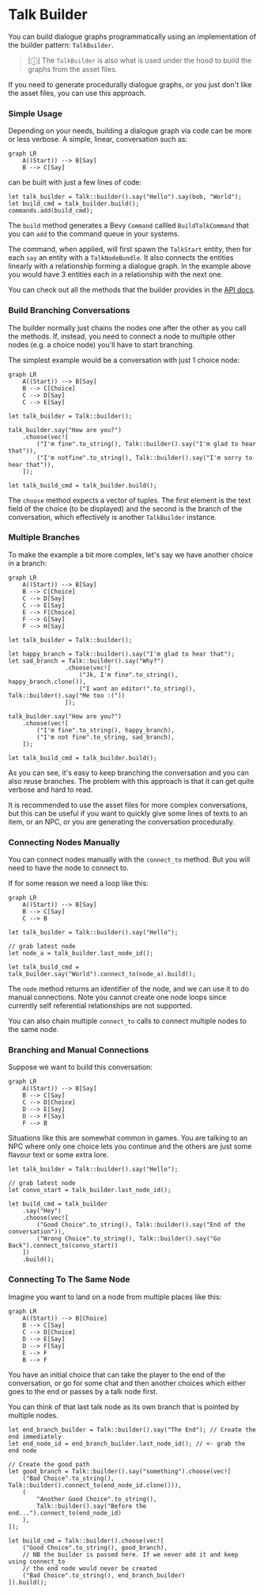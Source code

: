 # Talk Builder

You can build dialogue graphs programmatically using an implementation of the builder pattern: `TalkBuilder`. 

> [&#9432;] 
> The `TalkBuilder` is also what is used under the hood to build the graphs from the asset files.

If you need to generate procedurally dialogue graphs, or you just don't like the asset files, you can use this approach.

### Simple Usage

Depending on your needs, building a dialogue graph via code can be more or less verbose. 
A simple, linear, conversation such as:

```mermaid
graph LR
    A((Start)) --> B[Say]
    B --> C[Say]
```

can be built with just a few lines of code:

```rust,no_run
let talk_builder = Talk::builder().say("Hello").say(bob, "World");
let build_cmd = talk_builder.build();
commands.add(build_cmd);
```

The `build` method generates a Bevy `Command` callled `BuildTalkCommand` that you can `add` to the command queue in your systems.

The command, when applied, will first spawn the `TalkStart` entity, then for each `say` an entity with a `TalkNodeBundle`. It also connects the entities linearly with a relationship forming a dialogue graph. In the example above you would have 3 entities each in a relationship with the next one.

You can check out all the methods that the builder provides in the [API docs](https://docs.rs/bevy_talks/latest/bevy_talks/builder/struct.TalkBuilder.html).

### Build Branching Conversations

The builder normally just chains the nodes one after the other as you call the methods. If, instead, you need to connect a node to multiple other nodes (e.g. a choice node) you'll have to start branching.

The simplest example would be a conversation with just 1 choice node:

```mermaid
graph LR
    A((Start)) --> B[Say]
    B --> C[Choice]
    C --> D[Say]
    C --> E[Say]
```

```rust,no_run
let talk_builder = Talk::builder();

talk_builder.say("How are you?")
    .choose(vec![
        ("I'm fine".to_string(), Talk::builder().say("I'm glad to hear that")), 
        ("I'm notfine".to_string(), Talk::builder().say("I'm sorry to hear that")), 
    ]);

let talk_build_cmd = talk_builder.build();
``` 

The `choose` method expects a vector of tuples. The first element is the text field of the choice (to be displayed) and the second is the branch of the conversation, which effectively is another `TalkBuilder` instance.

### Multiple Branches

To make the example a bit more complex, let's say we have another choice in a branch:

```mermaid
graph LR
    A((Start)) --> B[Say]
    B --> C[Choice]
    C --> D[Say]
    C --> E[Say]
    E --> F[Choice]
    F --> G[Say]
    F --> H[Say]
```

```rust,no_run
let talk_builder = Talk::builder();

let happy_branch = Talk::builder().say("I'm glad to hear that");
let sad_branch = Talk::builder().say("Why?")
                .choose(vec![
                    ("Jk, I'm fine".to_string(), happy_branch.clone()), 
                    ("I want an editor!".to_string(), Talk::builder().say("Me too :("))
                ]);

talk_builder.say("How are you?")
    .choose(vec![
        ("I'm fine".to_string(), happy_branch), 
        ("I'm not fine".to_string, sad_branch),
    ]);

let talk_build_cmd = talk_builder.build();
```

As you can see, it's easy to keep branching the conversation and you can also reuse branches. The problem with this approach is that it can get quite verbose and hard to read. 

It is recommended to use the asset files for more complex conversations, but this can be useful if you want to quickly give some lines of texts to an item, or an NPC, or you are generating the conversation procedurally.


### Connecting Nodes Manually

You can connect nodes manually with the `connect_to` method. But you will need to have the node to connect to. 

If for some reason we need a loop like this:

```mermaid
graph LR
    A((Start)) --> B[Say]
    B --> C[Say]
    C --> B
```

```rust,no_run
let talk_builder = Talk::builder().say("Hello");

// grab latest node
let node_a = talk_builder.last_node_id();

let talk_build_cmd = talk_builder.say("World").connect_to(node_a).build();
```

The `node` method returns an identifier of the node, and we can use it to do manual connections. 
Note you cannot create one node loops since currently self referential relationships are not supported.

You can also chain multiple `connect_to` calls to connect multiple nodes to the same node.

### Branching and Manual Connections

Suppose we want to build this conversation:

```mermaid
graph LR
    A((Start)) --> B[Say]
    B --> C[Say]
    C --> D[Choice]
    D --> E[Say]
    D --> F[Say]
    F --> B
```

Situations like this are somewhat common in games. You are talking to an NPC where only one choice lets you continue 
and the others are just some flavour text or some extra lore. 

```rust,no_run
let talk_builder = Talk::builder().say("Hello");

// grab latest node
let convo_start = talk_builder.last_node_id();

let build_cmd = talk_builder
    .say("Hey")
    .choose(vec![
        ("Good Choice".to_string(), Talk::builder().say("End of the conversation")),
        ("Wrong Choice".to_string(), Talk::builder().say("Go Back").connect_to(convo_start))
    ])
    .build();
 ```

### Connecting To The Same Node

Imagine you want to land on a node from multiple places like this:

```mermaid
graph LR
    A((Start)) --> B[Choice]
    B --> C[Say]
    C --> D[Choice]
    D --> E[Say]
    D --> F[Say]
    E --> F
    B --> F
```

You have an initial choice that can take the player to the end of the conversation, or go for some chat and then another choices which either goes to the end or passes by a talk node first.

You can think of that last talk node as its own branch that is pointed by multiple nodes. 

```rust,no_run
let end_branch_builder = Talk::builder().say("The End"); // Create the end immediately
let end_node_id = end_branch_builder.last_node_id(); // <- grab the end node

// Create the good path
let good_branch = Talk::builder().say("something").choose(vec![
    ("Bad Choice".to_string(), Talk::builder().connect_to(end_node_id.clone())),
    (
        "Another Good Choice".to_string(), 
        Talk::builder().say("Before the end...").connect_to(end_node_id)
    ),
]);

let build_cmd = Talk::builder().choose(vec![
    ("Good Choice".to_string(), good_branch),
    // NB the builder is passed here. If we never add it and keep using connect_to
    // the end node would never be created
    ("Bad Choice".to_string(), end_branch_builder) 
]).build();
```
